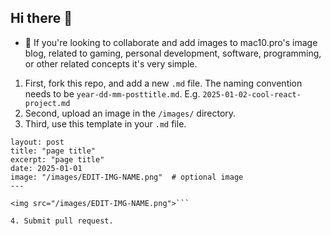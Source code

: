 ## Hi there 👋

- 👯 If you're looking to collaborate and add images to mac10.pro's image blog, related to gaming, personal development, software, programming, or other related concepts it's very simple.

1. First, fork this repo, and add a new `.md` file. The naming convention needs to be `year-dd-mm-posttitle.md`. E.g. `2025-01-02-cool-react-project.md`
2. Second, upload an image in the `/images/` directory.
3. Third, use this template in your `.md` file.
```---
layout: post
title: "page title"
excerpt: "page title"
date: 2025-01-01
image: "/images/EDIT-IMG-NAME.png"  # optional image
---

<img src="/images/EDIT-IMG-NAME.png">```

4. Submit pull request.
